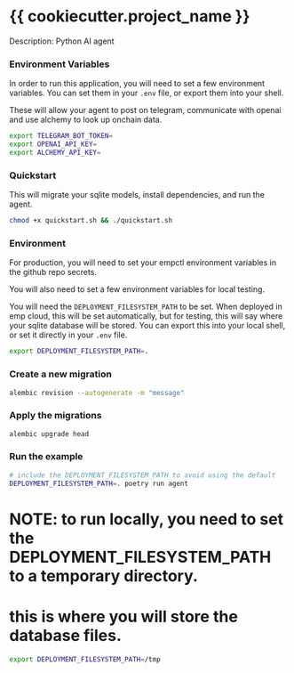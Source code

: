 # {{ cookiecutter.project_name }}

Description: Python AI agent

### Environment Variables

In order to run this application, you will need to set a few environment variables.  You can set them in your `.env` file, or export them into your shell.

These will allow your agent to post on telegram, communicate with openai and use alchemy to look up onchain data.

```bash
export TELEGRAM_BOT_TOKEN=
export OPENAI_API_KEY=
export ALCHEMY_API_KEY=
```


### Quickstart 

This will migrate your sqlite models, install dependencies, and run the agent.

```bash
chmod +x quickstart.sh && ./quickstart.sh
```

### Environment

For production, you will need to set your empctl environment variables in the github repo secrets.

You will also need to set a few environment variables for local testing.

You will need the `DEPLOYMENT_FILESYSTEM_PATH` to be set.  When deployed in emp cloud, this will be set automatically, but for testing, this will say where your sqlite database will be stored.  You can export this into your local shell, or set it directly in your `.env` file.

```bash
export DEPLOYMENT_FILESYSTEM_PATH=.
```

### Create a new migration
```bash
alembic revision --autogenerate -m "message"
```

### Apply the migrations
```bash
alembic upgrade head
```

### Run the example
```bash
# include the DEPLOYMENT_FILESYSTEM_PATH to avoid using the default
DEPLOYMENT_FILESYSTEM_PATH=. poetry run agent
```

# NOTE: to run locally, you need to set the DEPLOYMENT_FILESYSTEM_PATH to a temporary directory.
#       this is where you will store the database files.
```bash
export DEPLOYMENT_FILESYSTEM_PATH=/tmp
```

